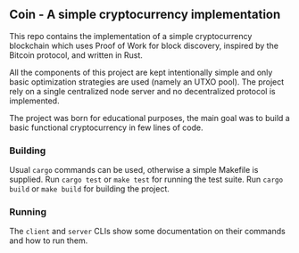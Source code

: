Coin - A simple cryptocurrency implementation
---------------------------------------------

This repo contains the implementation of a simple cryptocurrency blockchain which uses Proof of Work for block discovery, inspired by the Bitcoin protocol, and written in Rust.

All the components of this project are kept intentionally simple and only basic optimization strategies are used (namely an UTXO pool). The project rely on a single centralized node server and no decentralized protocol is implemented.

The project was born for educational purposes, the main goal was to build a basic functional cryptocurrency in few lines of code.


### Building

Usual `cargo` commands can be used, otherwise a simple Makefile is supplied.
Run `cargo test` or `make test` for running the test suite.
Run `cargo build` or `make build` for building the project.


### Running

The `client` and `server` CLIs show some documentation on their commands and how to run them.
